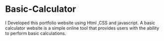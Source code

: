# Basic-Calculator
I Developed this portfolio website using Html ,CSS and javascript. 
A basic calculator website is a simple online tool that provides users with the ability to perform basic calculations.
